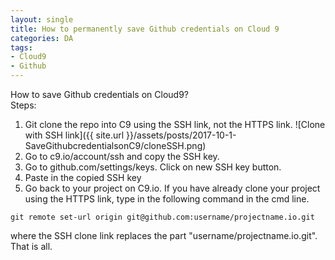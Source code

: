 ```yaml
---
layout: single
title: How to permanently save Github credentials on Cloud 9
categories: DA
tags: 
- Cloud9
- Github 
---
```


How to save Github credentials on Cloud9?
<br />
Steps:
1. Git clone the repo into C9 using the SSH link, not the HTTPS link.
![Clone with SSH link]({{ site.url }}/assets/posts/2017-10-1-SaveGithubcredentialsonC9/cloneSSH.png)
2. Go to c9.io/account/ssh and copy the SSH key.
3. Go to github.com/settings/keys. Click on new SSH key button.
4. Paste in the copied SSH key
5. Go back to your project on C9.io. If you have already clone your project using
the HTTPS link, type in the following command in the cmd line.
```
git remote set-url origin git@github.com:username/projectname.io.git
```
where the SSH clone link replaces the part "username/projectname.io.git".
<br />
That is all.